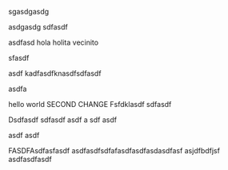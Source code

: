 sgasdgasdg

asdgasdg
sdfasdf

asdfasd
hola holita vecinito


sfasdf


asdf
kadfasdfknasdfsdfasdf


asdfa

hello world
SECOND CHANGE
Fsfdklasdf
sdfasdf

Dsdfasdf
sdfasdf
asdf
a
sdf
asdf

asdf
asdf

FASDFAsdfasfasdf
asdfasdfsdfafasdfasdfasdasdfasf
asjdfbdfjsf
asdfasdfasdf
